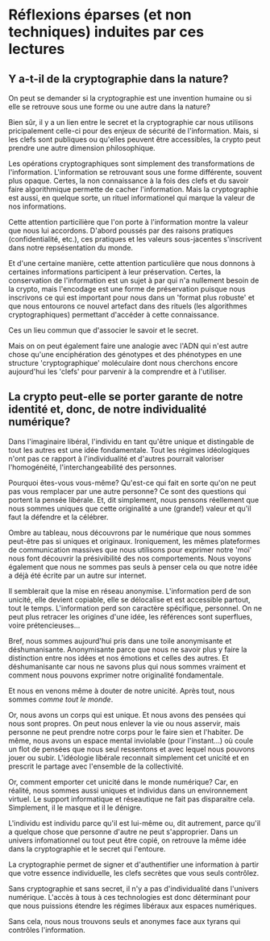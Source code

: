 # Réflexions éparses (et non techniques) induites par ces lectures

## Y a-t-il de la cryptographie dans la nature?

On peut se demander si la cryptographie est une invention humaine ou si elle se retrouve sous une forme ou une autre dans la nature?

Bien sûr, il y a un lien entre le secret et la cryptographie car nous utilisons pricipalement celle-ci pour des enjeux de sécurité de l'information. Mais, si les clefs sont publiques ou qu'elles peuvent être accessibles, la crypto peut prendre une autre dimension philosophique. 

Les opérations cryptographiques sont simplement des transformations de l'information. L'information se retrouvant sous une forme différente, souvent plus opaque. Certes, la non connaissance à la fois des clefs et du savoir faire algorithmique permette de cacher l'information. Mais la cryptographie est aussi, en quelque sorte, un rituel informationel qui marque la valeur de nos informations.

Cette attention particilière que l'on porte à l'information montre la valeur que nous lui accordons. D'abord poussés par des raisons pratiques (confidentialité, etc.), ces pratiques et les valeurs sous-jacentes s'inscrivent dans notre repsésentation du monde. 

Et d'une certaine manière, cette attention particulière que nous donnons à certaines informations participent à leur préservation. Certes, la conservation de l'information est un sujet à par qui n'a nullement besoin de la crypto, mais l'encodage est une forme de préservation puisque nous inscrivons ce qui est important pour nous dans un 'format plus robuste' et que nous entourons ce nouvel artefact dans des rituels (les algorithmes cryptographiques) permettant d'accéder à cette connaissance.

Ces un lieu commun que d'associer le savoir et le secret.

Mais on on peut également faire une analogie avec l'ADN qui n'est autre chose qu'une enciphération des génotypes et des phénotypes en une structure 'cryptographique' moléculaire dont nous cherchons encore aujourd'hui les 'clefs' pour parvenir à la comprendre et à l'utiliser.

## La crypto peut-elle se porter garante de notre identité et, donc, de notre individualité numérique?

Dans l'imaginaire libéral, l'individu en tant qu'être unique et distingable de tout les autres est une idée fondamentale. Tout les régimes idéologiques n'ont pas ce rapport à l'individualité et d'autres pourrait valoriser l'homogénéité, l'interchangeabilité des personnes.

Pourquoi êtes-vous vous-même? Qu'est-ce qui fait en sorte qu'on ne peut pas vous remplacer par une autre personne? Ce sont des questions qui portent la pensée libérale. Et, dit simplement, nous pensons réellement que nous sommes uniques que cette originalité a une (grande!) valeur et qu'il faut la défendre et la célébrer.

Ombre au tableau, nous découvrons par le numérique que nous sommes peut-être pas si uniques et originaux. Ironiquement, les mêmes plateformes de communication massives que nous utilisons pour exprimer notre 'moi' nous font découvrir la présivibilité des nos comportements. Nous voyons également que nous ne sommes pas seuls à penser cela ou que notre idée a déjà été écrite par un autre sur internet.

Il semblerait que la mise en réseau anonymise. L'information perd de son unicité, elle devient copiable, elle se délocalise et est accessible partout, tout le temps. L'information perd son caractère spécifique, personnel. On ne peut plus retracer les origines d'une idée, les références sont superflues, voire prétencieuses... 

Bref, nous sommes aujourd'hui pris dans une toile anonymisante et déshumanisante. Anonymisante parce que nous ne savoir plus y faire la distinction entre nos idées et nos émotions et celles des autres. Et déshumanisante car nous ne savons plus qui nous sommes vraiment et comment nous pouvons exprimer notre originalité fondamentale. 

Et nous en venons même à douter de notre unicité. Après tout, nous sommes *comme tout le monde*.

Or, nous avons un corps qui est unique. Et nous avons des pensées qui nous sont propres. On peut nous enlever la vie ou nous asservir, mais personne ne peut prendre notre corps pour le faire sien et l'habiter. De même, nous avons un espace mental inviolable (pour l'instant...) où coule un flot de pensées que nous seul ressentons et avec lequel nous pouvons jouer ou subir. L'idéologie libérale reconnait simplement cet unicité et en prescrit le partage avec l'ensemble de la collectivité.

Or, comment emporter cet unicité dans le monde numérique? Car, en réalité, nous sommes aussi uniques et individus dans un environnement virtuel. Le support informatique et réseautique ne fait pas disparaitre cela. Simplement, il le masque et il le dénigre.

L'individu est individu parce qu'il est lui-même ou, dit autrement, parce qu'il a quelque chose que personne d'autre ne peut s'approprier. Dans un univers infomationnel ou tout peut être copié, on retrouve la même idée dans la cryptographie et le secret qui l'entoure.

La cryptographie permet de signer et d'authentifier une information à partir que votre essence individuelle, les clefs secrètes que vous seuls contrôlez.

Sans cryptographie et sans secret, il n'y a pas d'individualité dans l'univers numérique. L'accès à tous à ces technologies est donc déterminant pour que nous puissions étendre les régimes libéraux aux espaces numériques.

Sans cela, nous nous trouvons seuls et anonymes face aux tyrans qui contrôles l'information.
